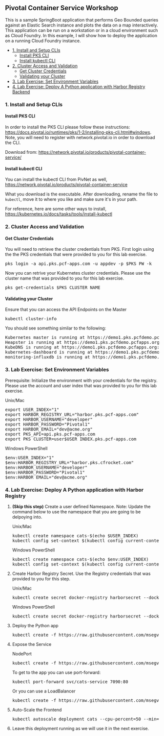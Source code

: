 ## Pivotal Container Service Workshop
This is a sample SpringBoot application that performs Geo Bounded queries against an Elastic Search instance and plots the data on a map interactively. This application can be run on a workstation or in a cloud environment such as Cloud Foundry. In this example, I will show how to deploy the application on a running Cloud Foundry instance.
<!-- TOC depthFrom:3 depthTo:6 withLinks:1 updateOnSave:1 orderedList:0 -->

- [1. Install and Setup CLIs](#1-install-and-setup-clis)
	- [Install PKS CLI](#install-pks-cli)
	- [Install kubectl CLI](#install-kubectl-cli)
- [2. Cluster Access and Validation](#2-cluster-access-and-validation)
	- [Get Cluster Credentials](#get-cluster-credentials)
	- [Validating your Cluster](#validating-your-cluster)
- [3. Lab Exercise: Set Environment Variables](#3-lab-exercise-set-environment-variables)
- [4. Lab Exercise: Deploy A Python application with Harbor Registry Backend](#4-lab-exercise-deploy-a-python-application-with-harbor-registry)

<!-- /TOC -->
### 1. Install and Setup CLIs
#### Install PKS CLI
In order to install the PKS CLI please follow these instructions: https://docs.pivotal.io/runtimes/pks/1-2/installing-pks-cli.html#windows. Note, you will need to register with network.pivotal.io in order to download the CLI.

Download from: https://network.pivotal.io/products/pivotal-container-service/

#### Install kubectl CLI
You can install the kubectl CLI from PivNet as well, https://network.pivotal.io/products/pivotal-container-service

What you download is the executable. After downloading, rename the file to `kubectl`, move it to where you like and make sure it's in your path.

For reference, here are some other ways to install, https://kubernetes.io/docs/tasks/tools/install-kubectl

### 2. Cluster Access and Validation
#### Get Cluster Credentials
You will need to retrieve the cluster credentials from PKS. First login using the the PKS credentials that were provided to you for this lab exercise.

<pre>
pks login -a api.pks.pcf-apps.com -u appdev -p $PKS_PW -k
</pre>

Now you can retrive your Kubernetes cluster credentials. Please use the cluster name that was provided to you for this lab exercise.

<pre>
pks get-credentials $PKS_CLUSTER_NAME
</pre>

#### Validating your Cluster
Ensure that you can access the API Endpoints on the Master
<pre>kubectl cluster-info</pre>

You should see something similar to the following:
<pre>
Kubernetes master is running at https://demo1.pks.pcfdemo.pcfapps.org:8443
Heapster is running at https://demo1.pks.pcfdemo.pcfapps.org:8443/api/v1/namespaces/kube-system/services/heapster/proxy
KubeDNS is running at https://demo1.pks.pcfdemo.pcfapps.org:8443/api/v1/namespaces/kube-system/services/kube-dns:dns/proxy
kubernetes-dashboard is running at https://demo1.pks.pcfdemo.pcfapps.org:8443/api/v1/namespaces/kube-system/services/https:kubernetes-dashboard:/proxy
monitoring-influxdb is running at https://demo1.pks.pcfdemo.pcfapps.org:8443/api/v1/namespaces/kube-system/services/monitoring-influxdb/proxy
</pre>

### 3. Lab Exercise: Set Environment Variables

Prerequisite: Initialize the environment with your credentials for the registry. Please use the account and user index that was provided to you for this lab exercise.

Unix/Mac
<pre>
export USER_INDEX="1"
export HARBOR_REGISTRY_URL="harbor.pks.pcf-apps.com"
export HARBOR_USERNAME="developer"
export HARBOR_PASSWORD="Pivotal1"
export HARBOR_EMAIL="dev@acme.org"
export PKS_API=api.pks.pcf-apps.com
export PKS_CLUSTER=user$USER_INDEX.pks.pcf-apps.com
</pre>

Windows PowerShell
<pre>
$env:USER_INDEX="1"
$env:HARBOR_REGISTRY_URL="harbor.pks.cfrocket.com"
$env:HARBOR_USERNAME="developer"
$env:HARBOR_PASSWORD="Pivotal1"
$env:HARBOR_EMAIL="dev@acme.org"
</pre>

### 4. Lab Exercise: Deploy A Python application with Harbor Registry
1. **(Skip this step)** Create a user defined Namespace. Note: Update the command below to use the namespace that you are going to be delpoying into.
<ul>Unix/Mac
<pre>kubectl create namespace cats-$(echo $USER_INDEX)
kubectl config set-context $(kubectl config current-context) --namespace=cats-$(echo $USER_INDEX)
</pre></ul>

<ul>Windows PowerShell
<pre>kubectl create namespace cats-$(echo $env:USER_INDEX)
kubectl config set-context $(kubectl config current-context) --namespace=cats-$(echo $env:USER_INDEX)
</pre></ul>


2. Create Harbor Registry Secret. Use the Registry credentials that was provided to you for this step.
<ul>Unix/Mac
<pre>kubectl create secret docker-registry harborsecret --docker-server="$(echo $HARBOR_REGISTRY_URL)" --docker-username="$(echo $HARBOR_USERNAME)" --docker-password="$(echo $HARBOR_PASSWORD)" --docker-email="$(echo $HARBOR_EMAIL)"</pre>
</ul>

<ul>Windows PowerShell
<pre>kubectl create secret docker-registry harborsecret --docker-server="$(echo $env:HARBOR_REGISTRY_URL)" --docker-username="$(echo $env:HARBOR_USERNAME)" --docker-password="$(echo $env:HARBOR_PASSWORD)" --docker-email="$(echo $env:HARBOR_EMAIL)"</pre>
</ul>

3. Deploy the Python app
<ul><pre>kubectl create -f https://raw.githubusercontent.com/msegvich/pks-workshop/master/AdvancedWorkshop/PythonHarbor/Step_0_python-deployment.yml</pre></ul>

4. Expose the Service
<ul>NodePort
<pre>kubectl create -f https://raw.githubusercontent.com/msegvich/pks-workshop/master/AdvancedWorkshop/PythonHarbor/Step_1_python-service_np.yml</pre></ul>

<ul>To get to the app you can use port-forward:
<pre>
kubectl port-forward svc/cats-service 7090:80
</pre></ul>

<ul>Or you can use a LoadBalancer
<pre>
kubectl create -f https://raw.githubusercontent.com/msegvich/pks-workshop/master/AdvancedWorkshop/PythonHarbor/Step_1_python-service_lb.yml
</pre></ul>

5. Auto-Scale the Frontend
<ul><pre>kubectl autoscale deployment cats --cpu-percent=50 --min=3 --max=6</pre></ul>

6. Leave this deployment running as we will use it in the next exercise.
